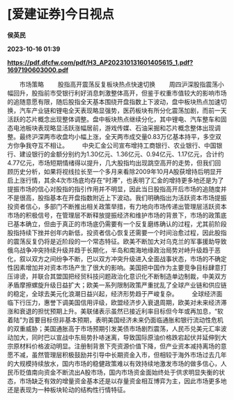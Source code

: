 # [爱建证券]今日视点
**侯英民**

**2023-10-16 01:39**

**https://pdf.dfcfw.com/pdf/H3_AP202310131601405615_1.pdf?1697190603000.pdf**

　　市场策略 　　股指高开震荡反复板块热点快速切换 　　周四沪深股指震荡小幅回升，股指前市受银行利好消息刺激整体高开，但鉴于权重市值较大的影响市场的追随意愿有限，随后股指全天基本围绕开盘指数上下波动，盘中板块热点加速切换，汽车产业链和锂电全天表现略显强势，医药板块有所分化震荡加剧，而前一天活跃的芯片概念出现整体调整。盘中板块热点继续分化，其中锂电、汽车整车和固态电池板块表现略显活跃涨幅居前，游戏传媒、石油采掘和芯片概念整体出现调整。最终沪深两市收盘均小幅上涨，全天两市成交量0.83万亿基本持平，多空双方你争我夺互不相让。 　　中央汇金公司宣布增持工商银行、农业银行、中国银行、建设银行的金额分别约为1.30亿元、1.36亿元、0.94亿元、1.17亿元，合计约4.77亿元，市场短期情绪得以提升，几大股指均出现跳空高开的走势，但我们回顾历史分析，如果将视线拉长至一个多月来看除2009年10月A股获增持后明显开启上涨行情，其余4次市场底均存在“时滞”，也表明了汇金的增持更多地还是为了提振市场的信心对股指的指引作用并不明显，因此当日股指高开后市场的追随度并不是很高，股指基本在开盘指数附近上下波动。我们明确指出为活跃资本市场提振投资者信心，多部门不断推出相关政策举措，有力地向市场传递出管理层活跃资本市场的积极信号，在管理层不断释放提振经济和维护市场的背景下，市场的政策底已基本确立，但由于真正的市场底仍需要有一个反复磨练确认的过程，尤其前阶段股指持续下挫并创年内新低，投资者信心恢复还需要一个时间治愈过程，因此股指的震荡反复仍将是近阶段的一个常态特征。欧美不断加大对乌克兰的军事援助导致俄乌战争冲突持续升级并趋于长期化，半岛和南海地缘政治局势对峙升级趋于恶化，叙以双方之间纷争不断，巴以双方冲突升级进入全面战事状态，市场的不确定性因素增加并对资本市场产生了很大的影响。美国把中国作为主要竞争目标肆意打压诽谤，并联合其盟国把经贸科技问题政治化意识化不断制造单边制裁，中美双方矛盾摩擦螺旋升级日益扩大；欧美一系列限制政策严重扰乱了全球产业链和供应链的稳定，全球去美元化浪潮日益兴起，经济形势趋于严峻复杂。 　　全球经济面临下行压力，惠誉下调美国信用评级，欧盟经济步入衰退周期，欧美对未来经济滞涨和衰退的担忧预期上升。美联储表示虽然已接近利率目标但今年或再加息，“软着陆”为首要目标但非基本预期，表明美国经济未来仍面临通胀和银行流动性危机的双重威胁；美国通胀高于市场预期引发美债市场剧烈震荡，人民币兑美元汇率波动加大，同时巴以宣战中东局势扑哧迷离，导致国际原油价格跌宕起伏并延伸到大宗原材料价格波动明显。注册制背景下壳资源价值下降，但产业资本减持离场的意愿不减，虽然管理层积极鼓励并引导中长期资金入市，但相较于海外市场过去几年的大规模持续放水，国内市场的稳健政策难以有效持续地激发市场的做多信心，人民币贬值南向资金不断流出A股市场，国内市场资金面始终处于供求明显失衡的状态，市场缺乏有效的增量资金基本还是以存量资金相互博弈为主，因此市场更多地还是表现为一种板块轮动的结构性行情特征。
